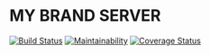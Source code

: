 # MY BRAND SERVER

[![Build Status](https://travis-ci.com/Procech20/My-Brand-Server.svg?branch=develop)](https://travis-ci.com/Procech20/My-Brand-Server)
[![Maintainability](https://api.codeclimate.com/v1/badges/08e968fc879ba7236e0d/maintainability)](https://codeclimate.com/github/Procech20/My-Brand-Server/maintainability)
[![Coverage Status](https://coveralls.io/repos/github/Procech20/My-Brand-Server/badge.svg)](https://coveralls.io/github/Procech20/My-Brand-Server)
